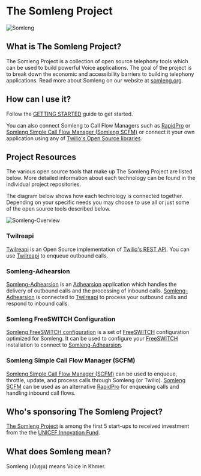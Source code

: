 # The Somleng Project

![Somleng](https://github.com/dwilkie/somleng-project/raw/gh-pages/images/talking_in_the_factory.jpg "Credit: Fani Llaurado")

## What is The Somleng Project?

The Somleng Project is a collection of open source telephony tools which can be used to build powerful Voice applications. The goal of the project is to break down the economic and accessibility barriers to building telephony applications. Read more about Somleng on our website at [somleng.org](https://www.somleng.org).

## How can I use it?

Follow the [GETTING STARTED](https://github.com/somleng/somleng-project/blob/master/docs/GETTING_STARTED.md) guide to get started.

You can also connect Somleng to Call Flow Managers such as [RapidPro](https://www.rapidpro.io/) or [Somleng Simple Call Flow Manager (Somleng SCFM)](https://github.com/somleng/somleng-scfm) or connect it your own application using any of [Twilio's Open Source libraries](https://www.twilio.com/docs/libraries).

## Project Resources

The various open source tools that make up The Somleng Project are listed below. More detailed information about each technology can be found in the individual project repositories.

The diagram below shows how each technology is connected together. Depending on your specific needs you may choose to use all or just some of the open source tools described below.

![Somleng-Overview](https://docs.google.com/drawings/d/e/2PACX-1vSMYTP8Rk_N_I6BWrc4QWhRl6EaAOEyWJTzeXRoKmPWzdqIiQyzSH9YWz3wzCin2H227GT0CSkkop9K/pub?w=1478&h=728)

### Twilreapi

[Twilreapi](https://github.com/somleng/twilreapi) is an Open Source implementation of [Twilio's REST API](https://www.twilio.com/docs/api/rest). You can use [Twilreapi](https://github.com/somleng/twilreapi) to enqueue outbound calls.

### Somleng-Adhearsion

[Somleng-Adhearsion](https://github.com/somleng/somleng-adhearsion) is an [Adhearsion](https://github.com/adhearsion/adhearsion) application which handles the delivery of outbound calls and the processing of inbound calls. [Somleng-Adhearsion](https://github.com/somleng/somleng-adhearsiono) is connected to [Twilreapi](https://github.com/somleng/twilreapi) to process your outbound calls and respond to inbound calls.

### Somleng FreeSWITCH Configuration

[Somleng FreeSWITCH configuration](https://github.com/somleng/freeswitch-config) is a set of [FreeSWITCH](https://freeswitch.org/) configuration optimized for Somleng. It can be used to configure your [FreeSWITCH](https://freeswitch.org/) installation to connect to [Somleng-Adhearsion](https://github.com/somleng/somleng-adhearsion).

### Somleng Simple Call Flow Manager (SCFM)

[Somleng Simple Call Flow Manager (SCFM)](https://github.com/somleng/somleng-scfm) can be used to enqueue, throttle, update, and process calls through Somleng (or Twilio). [Somleng SCFM](https://github.com/somleng/somleng-scfm) can be used as an alternative [RapidPro](https://community.rapidpro.io/) for enqueuing calls and handling inbound call flows.

## Who's sponsoring The Somleng Project?

[The Somleng Project](http://www.somleng.org) is among the first 5 start-ups to received investment from the the [UNICEF Innovation Fund](http://www.unicefstories.org/2016/11/14/somleng-open-source-telephony).

## What does Somleng mean?

Somleng (សំឡេង) means Voice in Khmer.
